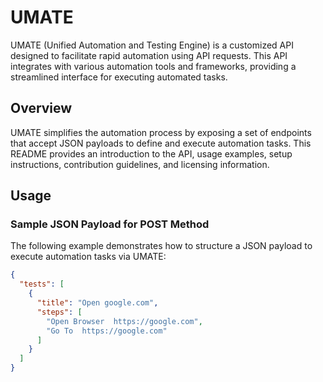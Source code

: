 # UMATE

UMATE (Unified Automation and Testing Engine) is a customized API designed to facilitate rapid automation using API requests. This API integrates with various automation tools and frameworks, providing a streamlined interface for executing automated tasks.

## Overview

UMATE simplifies the automation process by exposing a set of endpoints that accept JSON payloads to define and execute automation tasks. This README provides an introduction to the API, usage examples, setup instructions, contribution guidelines, and licensing information.

## Usage

### Sample JSON Payload for POST Method

The following example demonstrates how to structure a JSON payload to execute automation tasks via UMATE:

```json
{
  "tests": [
    {
      "title": "Open google.com",
      "steps": [
        "Open Browser  https://google.com",
        "Go To  https://google.com"
      ]
    }
  ]
}
